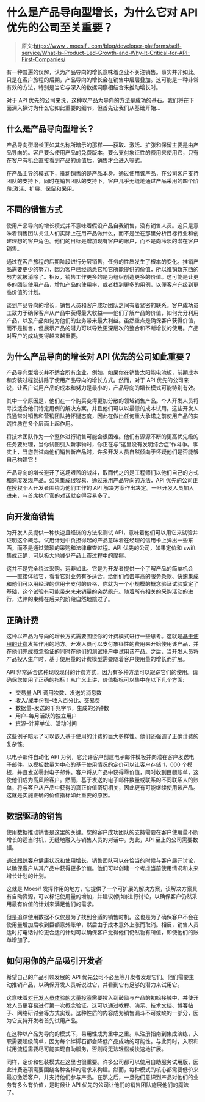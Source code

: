 # 什么是产品导向型增长，为什么它对 API 优先的公司至关重要？

> 原文:[https://www . moesif . com/blog/developer-platforms/self-service/What-Is-Product-Led-Growth-and-Why-It-Critical-for-API-First-Companies/](https://www.moesif.com/blog/developer-platforms/self-service/What-Is-Product-Led-Growth-and-Why-Is-It-Critical-for-API-First-Companies/)

有一种普遍的误解，认为产品导向的增长意味着企业不关注销售。事实并非如此。只是在客户旅程的后期，产品导向的增长会在销售中层层叠加。这可能是一种非常有效的方法，特别是当它与深入的数据洞察相结合来推动增长时。

对于 API 优先的公司来说，这种以产品为导向的方法是成功的基石。我们将在下面深入探讨为什么它如此重要的细节，但首先让我们从基础开始…

## 什么是产品导向型增长？

产品导向型增长正如其名称所暗示的那样——获取、激活、扩张和保留主要是由产品导向的。客户要么使用产品的免费版本，要么支付象征性的费用来使用它，只有在客户有机会直接看到产品的价值后，销售才会进入等式。

在产品主导的模式下，推动销售的是产品本身。通过使用该产品，在公司客户支持团队的支持下，同时在销售团队的支持下，客户几乎无缝地通过产品采用的四个阶段:激活、扩展、保留和采用。

## 不同的销售方式

使用产品导向的增长模式并不意味着假设产品自我销售，没有销售人员。这只是意味着销售团队关注人们实际上在用产品做什么，而不是坐在那里分析目标行业和创建理想的客户角色。他们的目标是增加现有客户的账户，而不是向冷淡的潜在客户销售。

通过在客户旅程的后期阶段进行分层销售，任务的性质发生了根本的变化。推销产品需要更少的努力，因为客户已经熟悉它和它所能提供的价值，所以推销新东西的努力就被消除了。相反，销售工作更多的是为组织创造更多的价值。这可能是让更多的团队使用产品，增加产品的使用率，或者找到更多的用例，以便客户升级到更高价值的计划。

谈到产品导向的增长，销售人员和客户成功团队之间有着紧密的联系。客户成功员工致力于确保客户从产品中获得最大收益——他们了解产品的价值，如何充分利用产品，以及产品如何为他们的业务带来最大利益。虽然重点是确保客户获得价值，而不是销售，但展示产品的潜力可以导致更深层次的整合和不断增长的使用。产品对客户的成功变得越来越重要。

## 为什么产品导向的增长对 API 优先的公司如此重要？

产品导向型增长并不适合所有企业。例如，如果你在销售太阳能电池板，前期成本和安装过程就排除了使用产品导向的增长方式。然而，对于 API 优先的公司来说，让客户试用产品的成本和努力是最小的，产品导向的增长模式可能特别有效。

其中一个原因是，他们在一个购买变得更加分散的领域销售产品。个人开发人员将寻找适合他们特定用例的解决方案，并且他们可以以最低的成本试用。这些开发人员通常对销售和营销团队持怀疑态度，因此在做出任何重大承诺之前使用产品的实践性质在多个层面上起作用。

将技术团队作为一个整体进行销售可能会很困难。他们有源源不断的更高优先级的任务要处理，当你试图引入新事物时，你正在与“这里没有发明综合症”作斗争。事实上，当您尝试向他们销售新产品时，许多开发人员自然倾向于怀疑他们是否能够自己构建它！

产品导向的增长避开了这场艰苦的战斗，取而代之的是工程师们以他们自己的方式和速度发现产品。如果集成很容易，通过采用产品导向的方法，API 优先的公司正在授权个人开发者围绕为他们工作的 API 解决方案作出决定。一旦开发人员加入进来，与首席执行官的对话就变得容易多了。

## 向开发商销售

为开发人员提供一种快速且经济的方法来测试 API，意味着他们可以用它来试验并证明这个概念。试用计划中负担得起的产品意味着在经理的信用卡上弹出一些东西，而不是通过繁琐的采购和法律审查过程。API 优先的公司，如果定价和 swift 集成正确，可以极大地减少产品上市过程中的摩擦。

这并不是完全绕过采购。远非如此。它是为开发者提供一个了解产品的简单机会——直接体验它，看看它对业务有多适合。给他们点击率高的服务条款、快速集成和他们可以用经理的信用卡支付的价格，你就为一个小规模的概念验证试验奠定了基础，这个试验有可能带来未来销量的突然飙升。随着所有相关的采购活动的进行，法律的束缚在后来的阶段自然地跳过了。

## 正确计费

这种以产品为导向的增长方式需要围绕你的计费模式进行一些思考。这就是[基于使用的计费](/blog/developer-platforms/self-service/Best-Practices-For-Usage-Based-Billing-To-Monetize-APIs/)发挥作用的地方。开发人员可以支付象征性的费用来开始使用该产品，并在他们完成概念验证的同时在他们的测试帐户中试用该产品。之后，当开发人员将产品投入生产时，基于使用量的计费模型需要随着客户使用量的增长而扩展。

API 非常适合这种现收现付的计费方式，因为有多种方法可以跟踪它们的使用。请确保您使用了正确的指标！从广义上讲，价值指标可以集中在以下几个方面:

*   交易量 API 调用次数、发送的消息数
*   收入/成本份额–收入百分比、交易费
*   数据量–发送的千兆字节，生成的分钟数
*   用户–每月活跃的独立用户
*   资源–计算单位、活动时间

这些例子暗示了可以嵌入基于使用的计费的巨大多样性。他们还强调了正确计费的复杂性。

以电子邮件自动化 API 为例，它允许客户创建电子邮件模板并向潜在客户发送电子邮件。以模板数量为中心的基于使用情况的定价可以让客户存储 1，000 个模板，并且发送零封电子邮件。客户将从产品中获得零价值，同时收到巨额账单，这使他们成为高风险客户。然而，基于发送的电子邮件数量或联系的不同联系人的账单，将与客户从产品中获得的真正价值密切相关，因此更有可能继续使用该产品。这就是实施正确的价值指标如此重要的原因。

## 数据驱动的销售

使用数据推动销售是这里的关键。您的客户成功团队的支持需要在客户使用量不断增长的适当时机，无缝地融入与销售人员的对话中。为此，API 至上的公司需要数据。

[通过跟踪客户健康状况和使用增长](/blog/customer-success/monitoring/How-Customer-Success-Teams-Should-Monitor-Account-Health-and-API-Usage/)，销售团队可以在恰当的时候与客户展开讨论，以确保客户从其产品中获得更多价值。他们可以创建一个考虑当前使用情况和未来增长计划的计划。

这就是 Moesif 发挥作用的地方，它提供了一个可扩展的解决方案，该解决方案具有自动资源，可以标记使用量的增加，并建议(例如)进行讨论，以确保客户仍然采用最有价值的计划来满足他们的需求。

但是追踪使用数据不仅仅是为了找到合适的销售时机。这也是为了确保客户不会在使用量增加后收到巨额意外账单，然后由于成本意外上涨而取消。相反，销售人员适时打电话讨论更合适的计划可以确保客户觉得他们仍然物有所值，即使他们的账单增加了。

## 如何用你的产品吸引开发者

希望自己的产品引领发展的 API 优先公司不必坐等开发者发现它们。他们需要主动推销产品，以确保开发人员听说过它，并看到它有足够的潜力来试用它。

这意味着[对开发人员体验的大量投资](/blog/developer-relations/monitoring/Getting-your-Developers-to-See-Value-with-a-Great-Developer-Experience/)需要投入到鼓励与产品的初始接触中，并使开发人员更容易进行第一次概念验证。这可以通过教程、演示、技术文档、博客帖子、网络研讨会等方式实现。这种性质的内容成为销售漏斗不可或缺的一部分，因为它支持开发者首先试用产品。

在这种以产品为导向的模式下，易用性成为重中之重。从注册指南到集成演练，入职需要超级简单，因为每个绊脚石都会降低产品成功的可能性。与此同时，入职和试用流程需要尽可能实现自助服务，否则将无法轻松或快速地扩展。

同样，定价和包装模式在这里也很重要。许多公司都可以使用自助服务试用版，因此计费选项需要围绕各种各样的需求来构建。然而，每种模式的核心都需要低价来最初激活客户，并支持他们参与产品。在那之后，一旦他们意识到产品对他们的业务有多么有价值，是时候让 API 优先的公司让他们的销售团队施展他们的魔法了。